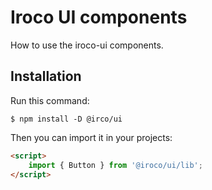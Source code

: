 # Iroco UI components

How to use the iroco-ui components.

## Installation

Run this command:

```shell
$ npm install -D @irco/ui
```

Then you can import it in your projects:

```html
<script>
	import { Button } from '@iroco/ui/lib';
</script>
```

